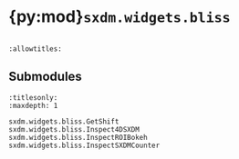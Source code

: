 # {py:mod}`sxdm.widgets.bliss`

```{py:module} sxdm.widgets.bliss
```

```{autodoc2-docstring} sxdm.widgets.bliss
:allowtitles:
```

## Submodules

```{toctree}
:titlesonly:
:maxdepth: 1

sxdm.widgets.bliss.GetShift
sxdm.widgets.bliss.Inspect4DSXDM
sxdm.widgets.bliss.InspectROIBokeh
sxdm.widgets.bliss.InspectSXDMCounter
```
